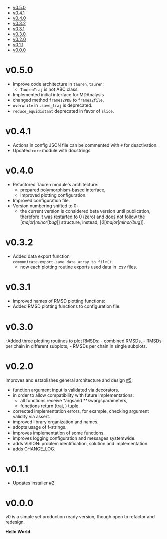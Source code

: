 - [v0.5.0](https://github.com/joaomcteixeira/Tauren-MD/blob/master/CHANGE_LOG.md#v0.5.0)
- [v0.4.1](https://github.com/joaomcteixeira/Tauren-MD/blob/master/CHANGE_LOG.md#v0.4.1)
- [v0.4.0](https://github.com/joaomcteixeira/Tauren-MD/blob/master/CHANGE_LOG.md#v0.4.0)
- [v0.3.2](https://github.com/joaomcteixeira/Tauren-MD/blob/master/CHANGE_LOG.md#v0.3.2)
- [v0.3.1](https://github.com/joaomcteixeira/Tauren-MD/blob/master/CHANGE_LOG.md#v0.3.1)
- [v0.3.0](https://github.com/joaomcteixeira/Tauren-MD/blob/master/CHANGE_LOG.md#v0.3.0)
- [v0.2.0](https://github.com/joaomcteixeira/Tauren-MD/blob/master/CHANGE_LOG.md#v0.2.0)
- [v0.1.1](https://github.com/joaomcteixeira/Tauren-MD/blob/master/CHANGE_LOG.md#v0.1.1)
- [v0.0.0](https://github.com/joaomcteixeira/Tauren-MD/blob/master/CHANGE_LOG.md#v0.0.0)


# v0.5.0

- Improve code architecture in `tauren.tauren`:
  - `TaurenTraj` is not ABC class.
- Implemented initial interface for MDAnalysis
- changed method `frames2PDB` to `frames2file`.
- `overwrite` in `.save_traj` is deprecated.
- `reduce_equidistant` deprecated in favor of `slice`.

# v0.4.1

- Actions in config JSON file can be commented with `#` for deactivation.
- Updated `core` module with docstrings.

# v0.4.0

- Refactored Tauren module's architecture:
  - prepared polymorphism-based interface,
  - Improved plotting configuration.
- Improved configuration file.
- Version numbering shifted to 0:
  - the current version is considered beta version until publication, therefore it was restarted to 0 (zero) and does not follow the [_major_[_minor_[_bug_]] structure, instead, [_0_[_major_[_minor/bug_]].

# v0.3.2

- Added data export function `communicate.export.save_data_array_to_file()`:
  - now each plotting routine exports used data in .csv files.

# v0.3.1

- improved names of RMSD plotting functions:
- Added RMSD plotting functions to configuration file.


# v0.3.0

-Added three plotting routines to plot RMSDs:
    - combined RMSDs,
    - RMSDs per chain in different subplots,
    - RMSDs per chain in single subplots.

# v0.2.0

Improves and establishes general architecture and design [#5](https://github.com/joaomcteixeira/Tauren-MD/pull/5):

- function argument input is validated via decorators.
- in order to allow compatibility with future implementations:
    - all functions receive *argsand **kwargsparameters,
    - functions return (traj, ) tuple.
- corrected implementation errors, for example, checking argument validity via assert.
- improved library organization and names.
- adopts usage of f-strings.
- improves implementation of some functions.
- improves logging configuration and messages systemwide.
- adds VISION: problem identification, solution and implementation.
- adds CHANGE_LOG.

# v0.1.1

- Updates installer [#2](https://github.com/joaomcteixeira/Tauren-MD/pull/2)

# v0.0.0

v0 is a simple yet production ready version, though open to refactor and redesign.

**Hello World**
